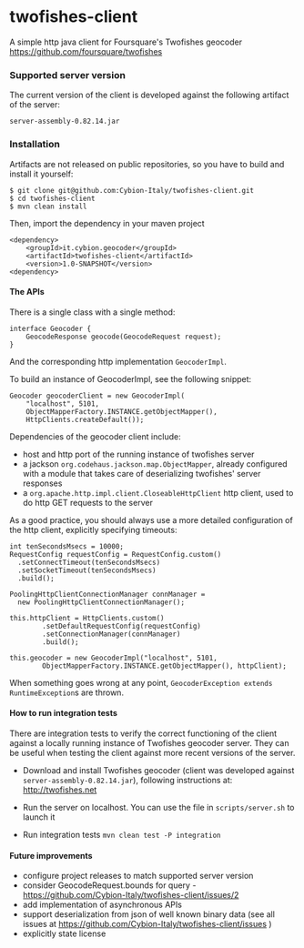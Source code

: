 twofishes-client
================

A simple http java client for Foursquare's Twofishes geocoder https://github.com/foursquare/twofishes

### Supported server version
The current version of the client is developed against the following artifact of the server: 

```
server-assembly-0.82.14.jar
```

### Installation
Artifacts are not released on public repositories, so you have to build and install it yourself: 

```
$ git clone git@github.com:Cybion-Italy/twofishes-client.git
$ cd twofishes-client
$ mvn clean install
```

Then, import the dependency in your maven project
```
<dependency>
    <groupId>it.cybion.geocoder</groupId>
    <artifactId>twofishes-client</artifactId>
    <version>1.0-SNAPSHOT</version>
<dependency>
```

#### The APIs
There is a single class with a single method: 
```
interface Geocoder {
	GeocodeResponse geocode(GeocodeRequest request); 
}
```

And the corresponding http implementation ```GeocoderImpl```. 

To build an instance of GeocoderImpl, see the following snippet: 

```
Geocoder geocoderClient = new GeocoderImpl(
	"localhost", 5101,
	ObjectMapperFactory.INSTANCE.getObjectMapper(), 
	HttpClients.createDefault());
```

Dependencies of the geocoder client include: 

* host and http port of the running instance of twofishes server
* a jackson ```org.codehaus.jackson.map.ObjectMapper```, 
already configured with a module that takes care of deserializing twofishes' server responses
* a ```org.apache.http.impl.client.CloseableHttpClient``` http client, 
used to do http GET requests to the server

As a good practice, you should always use a more detailed configuration of the http client, 
explicitly specifying timeouts: 

```
int tenSecondsMsecs = 10000;
RequestConfig requestConfig = RequestConfig.custom()
  .setConnectTimeout(tenSecondsMsecs)
  .setSocketTimeout(tenSecondsMsecs)
  .build();

PoolingHttpClientConnectionManager connManager =
  new PoolingHttpClientConnectionManager();

this.httpClient = HttpClients.custom()
        .setDefaultRequestConfig(requestConfig)
        .setConnectionManager(connManager)
        .build();

this.geocoder = new GeocoderImpl("localhost", 5101,
        ObjectMapperFactory.INSTANCE.getObjectMapper(), httpClient);
```

When something goes wrong at any point, ```GeocoderException extends RuntimeException```s are thrown. 

#### How to run integration tests
There are integration tests to verify the correct functioning of the client against 
a locally running instance of  Twofishes geocoder server. 
They can be useful when testing the client against more recent versions of the server. 

* Download and install Twofishes geocoder (client was developed against ```server-assembly-0.82.14.jar```), 
following instructions at: http://twofishes.net

* Run the server on localhost. You can use the file in ```scripts/server.sh``` to launch it

* Run integration tests
```mvn clean test -P integration```

#### Future improvements
* configure project releases to match supported server version
* consider GeocodeRequest.bounds for query - https://github.com/Cybion-Italy/twofishes-client/issues/2
* add implementation of asynchronous APIs
* support deserialization from json of well known binary data 
(see all issues at https://github.com/Cybion-Italy/twofishes-client/issues )
* explicitly state license

#### 
